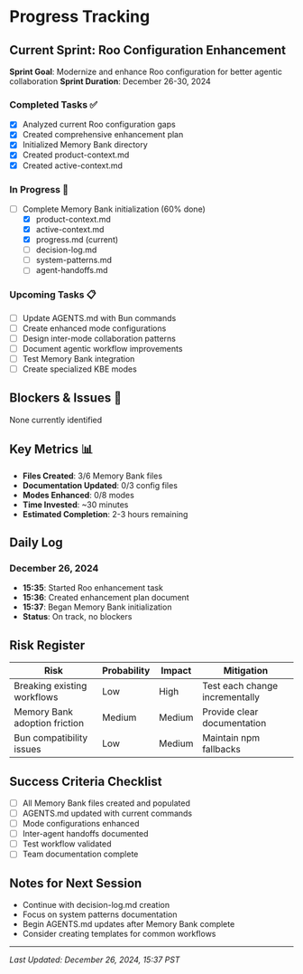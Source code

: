 # Progress Tracking

## Current Sprint: Roo Configuration Enhancement
**Sprint Goal**: Modernize and enhance Roo configuration for better agentic collaboration
**Sprint Duration**: December 26-30, 2024

### Completed Tasks ✅
- [x] Analyzed current Roo configuration gaps
- [x] Created comprehensive enhancement plan
- [x] Initialized Memory Bank directory
- [x] Created product-context.md
- [x] Created active-context.md

### In Progress 🔄
- [ ] Complete Memory Bank initialization (60% done)
  - [x] product-context.md
  - [x] active-context.md
  - [x] progress.md (current)
  - [ ] decision-log.md
  - [ ] system-patterns.md
  - [ ] agent-handoffs.md

### Upcoming Tasks 📋
- [ ] Update AGENTS.md with Bun commands
- [ ] Create enhanced mode configurations
- [ ] Design inter-mode collaboration patterns
- [ ] Document agentic workflow improvements
- [ ] Test Memory Bank integration
- [ ] Create specialized KBE modes

## Blockers & Issues 🚧
None currently identified

## Key Metrics 📊
- **Files Created**: 3/6 Memory Bank files
- **Documentation Updated**: 0/3 config files
- **Modes Enhanced**: 0/8 modes
- **Time Invested**: ~30 minutes
- **Estimated Completion**: 2-3 hours remaining

## Daily Log

### December 26, 2024
- **15:35**: Started Roo enhancement task
- **15:36**: Created enhancement plan document
- **15:37**: Began Memory Bank initialization
- **Status**: On track, no blockers

## Risk Register
| Risk | Probability | Impact | Mitigation |
|------|------------|--------|------------|
| Breaking existing workflows | Low | High | Test each change incrementally |
| Memory Bank adoption friction | Medium | Medium | Provide clear documentation |
| Bun compatibility issues | Low | Medium | Maintain npm fallbacks |

## Success Criteria Checklist
- [ ] All Memory Bank files created and populated
- [ ] AGENTS.md updated with current commands
- [ ] Mode configurations enhanced
- [ ] Inter-agent handoffs documented
- [ ] Test workflow validated
- [ ] Team documentation complete

## Notes for Next Session
- Continue with decision-log.md creation
- Focus on system patterns documentation
- Begin AGENTS.md updates after Memory Bank complete
- Consider creating templates for common workflows

---
*Last Updated: December 26, 2024, 15:37 PST*
